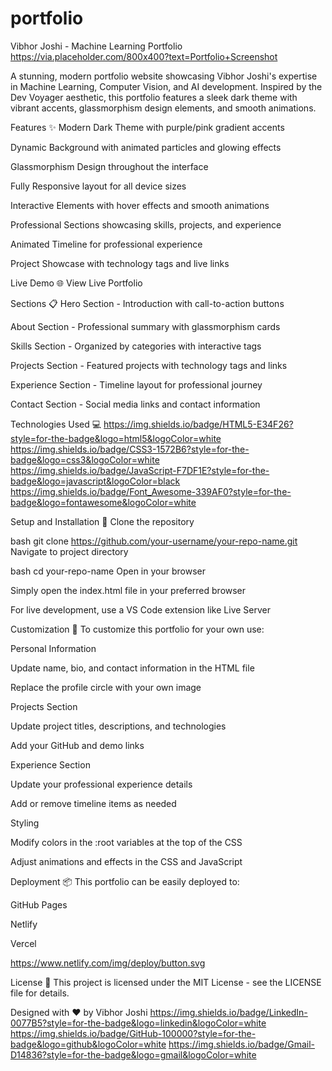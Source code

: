 # portfolio

Vibhor Joshi - Machine Learning Portfolio
https://via.placeholder.com/800x400?text=Portfolio+Screenshot <!-- Replace with actual screenshot -->

A stunning, modern portfolio website showcasing Vibhor Joshi's expertise in Machine Learning, Computer Vision, and AI development. Inspired by the Dev Voyager aesthetic, this portfolio features a sleek dark theme with vibrant accents, glassmorphism design elements, and smooth animations.

Features ✨
Modern Dark Theme with purple/pink gradient accents

Dynamic Background with animated particles and glowing effects

Glassmorphism Design throughout the interface

Fully Responsive layout for all device sizes

Interactive Elements with hover effects and smooth animations

Professional Sections showcasing skills, projects, and experience

Animated Timeline for professional experience

Project Showcase with technology tags and live links

Live Demo 🌐
View Live Portfolio <!-- Replace with your actual deployment link -->

Sections 📋
Hero Section - Introduction with call-to-action buttons

About Section - Professional summary with glassmorphism cards

Skills Section - Organized by categories with interactive tags

Projects Section - Featured projects with technology tags and links

Experience Section - Timeline layout for professional journey

Contact Section - Social media links and contact information

Technologies Used 💻
https://img.shields.io/badge/HTML5-E34F26?style=for-the-badge&logo=html5&logoColor=white
https://img.shields.io/badge/CSS3-1572B6?style=for-the-badge&logo=css3&logoColor=white
https://img.shields.io/badge/JavaScript-F7DF1E?style=for-the-badge&logo=javascript&logoColor=black
https://img.shields.io/badge/Font_Awesome-339AF0?style=for-the-badge&logo=fontawesome&logoColor=white

Setup and Installation 🚀
Clone the repository

bash
git clone https://github.com/your-username/your-repo-name.git
Navigate to project directory

bash
cd your-repo-name
Open in your browser

Simply open the index.html file in your preferred browser

For live development, use a VS Code extension like Live Server

Customization 🎨
To customize this portfolio for your own use:

Personal Information

Update name, bio, and contact information in the HTML file

Replace the profile circle with your own image

Projects Section

Update project titles, descriptions, and technologies

Add your GitHub and demo links

Experience Section

Update your professional experience details

Add or remove timeline items as needed

Styling

Modify colors in the :root variables at the top of the CSS

Adjust animations and effects in the CSS and JavaScript

Deployment 📦
This portfolio can be easily deployed to:

GitHub Pages

Netlify

Vercel

https://www.netlify.com/img/deploy/button.svg

License 📄
This project is licensed under the MIT License - see the LICENSE file for details.

Designed with ❤️ by Vibhor Joshi
https://img.shields.io/badge/LinkedIn-0077B5?style=for-the-badge&logo=linkedin&logoColor=white
https://img.shields.io/badge/GitHub-100000?style=for-the-badge&logo=github&logoColor=white
https://img.shields.io/badge/Gmail-D14836?style=for-the-badge&logo=gmail&logoColor=white
